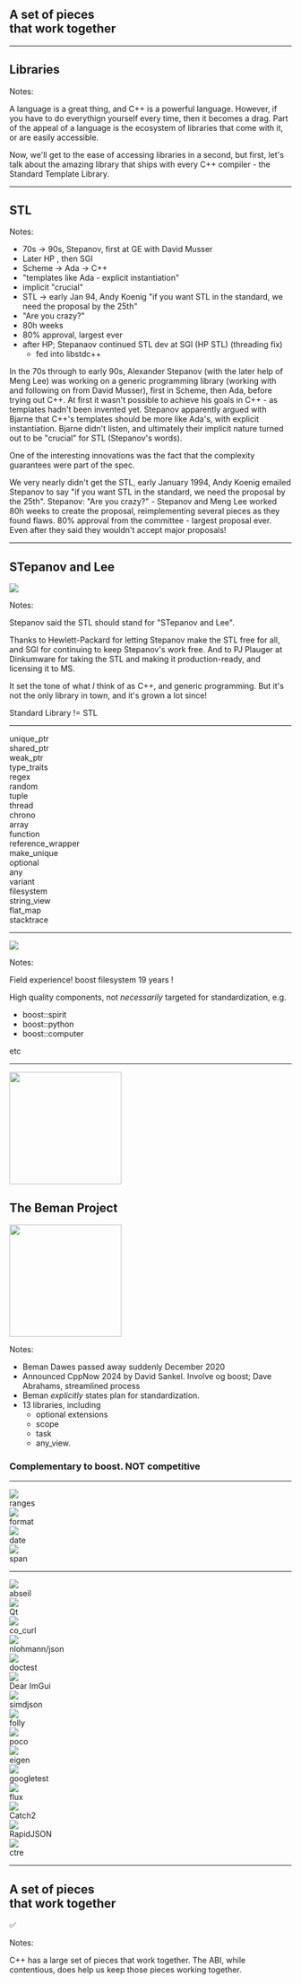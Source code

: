 <h2>A set of pieces <br>that work together</h2>

<!-- .element: class="r-fit-text" -->

---

## Libraries

Notes:

A language is a great thing, and C++ is a powerful language. However, if you have to do everythign yourself every time, then it becomes a drag. Part of the appeal of a language is the ecosystem of libraries that come with it, or are easily accessible.

Now, we'll get to the ease of accessing libraries in a second, but first, let's talk about the amazing library that ships with every C++ compiler - the Standard Template Library.

---

## <span data-id="ST">ST</span><span data-id="epanov" style="font-size: 0px">epanov and </span><span data-id="L">L</span><span data-id="ee" style="font-size: 0px">ee<span>

<!-- .slide: data-auto-animate -->

Notes:

- 70s -> 90s, Stepanov, first at GE with David Musser
- Later HP , then SGI
- Scheme -> Ada -> C++
- "templates like Ada - explicit instantiation"
- implicit "crucial"
- STL -> early Jan 94, Andy Koenig "if you want STL in the standard, we need the proposal by the 25th"
- "Are you crazy?"
- 80h weeks
- 80% approval, largest ever
- after HP; Stepanaov continued STL dev at SGI (HP STL) (threading fix)
  - fed into libstdc++

In the 70s through to early 90s, Alexander Stepanov (with the later help of Meng Lee) was working on a generic programming library (working with and following on from David Musser), first in Scheme, then Ada, before trying out C++. At first it wasn't possible to achieve his goals in C++ - as templates hadn't been invented yet. Stepanov apparently argued with Bjarne that C++'s templates should be more like Ada's, with explicit instantiation. Bjarne didn't listen, and ultimately their implicit nature turned out to be "crucial" for STL (Stepanov's words).

One of the interesting innovations was the fact that the complexity guarantees were part of the spec.

We very nearly didn't get the STL, early January 1994, Andy Koenig emailed Stepanov to say "if you want STL in the standard, we need the proposal by the 25th". Stepanov: "Are you crazy?" - Stepanov and Meng Lee worked 80h weeks to create the proposal, reimplementing several pieces as they found flaws. 80% approval from the committee - largest proposal ever. Even after they said they wouldn't accept major proposals!

---

## <span data-id="ST" style="font-weight: bold">ST</span><span data-id="epanov">epanov and </span><span data-id="L" style="font-weight:bold">L</span><span data-id="ee">ee<span>

<img src="images/stepanov.png" class="r-stretch blur-edges">

<!-- .slide: data-auto-animate -->

Notes:

Stepanov said the STL should stand for "STepanov and Lee".

Thanks to Hewlett-Packard for letting Stepanov make the STL free for all, and SGI for continuing to keep Stepanov's work free. And to PJ Plauger at Dinkumware for taking the STL and making it production-ready, and licensing it to MS.

It set the tone of what _I_ think of as C++, and generic programming. But it's not the only library in town, and it's grown a lot since!

Standard Library != STL

---

<div class="boosties">
<div class="fragment cpp11">unique_ptr</div>
<div class="fragment cpp11">shared_ptr</div>
<div class="fragment cpp11">weak_ptr</div>
<div class="fragment cpp11">type_traits</div>
<div class="fragment cpp11">regex</div>
<div class="fragment cpp11">random</div>
<div class="fragment cpp11">tuple</div>
<div class="fragment cpp11">thread</div>
<div class="fragment cpp11">chrono</div>
<div class="fragment cpp11">array</div>
<div class="fragment cpp11">function</div>
<div class="fragment cpp11">reference_wrapper</div>
<div class="fragment cpp14">make_unique</div>
<div class="fragment cpp17">optional</div>
<div class="fragment cpp17">any</div>
<div class="fragment cpp17">variant</div>
<div class="fragment cpp17">filesystem</div>
<div class="fragment cpp17">string_view</div>
<div class="fragment cpp23">flat_map</div>
<div class="fragment cpp23" data-autoslide="0">stacktrace</div>
</div>

<!-- .slide: data-autoslide="200" -->

---

<img src="images/boost.png" class="r-stretch blur-edges">

Notes:

Field experience!
boost filesystem 19 years !

High quality components, not _necessarily_ targeted for standardization, e.g.

- boost::spirit
- boost::python
- boost::computer

etc

---

<div class="container">
<img src="images/beman_logo.png" height="200px"><h2>The Beman Project</h2><img src="images/beman_logo_reversed.png" height="200px">
</div>

Notes:

- Beman Dawes passed away suddenly December 2020
- Announced CppNow 2024 by David Sankel. Involve og boost; Dave Abrahams, streamlined process
- Beman _explicitly_ states plan for standardization.
- 13 libraries, including
  - optional extensions
  - scope
  - task
  - any_view.

### Complementary to boost. NOT competitive

---

<div class="libs">
<div class="lib"><img src="images/barry.png" class="blur-edges"><div class="name">ranges</div></div>
<div class="lib"><img src="images/victor.png" class="blur-edges"><div class="name">format</div></div>
<div class="lib"><img src="images/howard.png" class="blur-edges"><div class="name">date</div></div>
<div class="lib"><img src="images/ms.png" class="blur-edges"><div class="name">span</div></div>
</div>

---

<div class="libs lots">
<div class="lib"><img src="images/abseil.png" class="blur-edges"><div class="name">abseil</div></div>
<div class="lib"><img src="images/qt.png" class="blur-edges"><div class="name">Qt</div></div>
<div class="lib"><img src="images/hana.jpeg" class="blur-edges"><div class="name">co_curl</div></div>
<div class="lib"><img src="images/nlohmann.jpeg" class="blur-edges"><div class="name">nlohmann/json</div></div>
<div class="lib"><img src="images/doctest.png" class="blur-edges"><div class="name">doctest</div></div>
<div class="lib"><img src="images/omar.jpeg" class="blur-edges"><div class="name">Dear ImGui</div></div>
 <div class="lib"><img src="images/simdjson.png" class="blur-edges"><div class="name">simdjson</div></div>
<div class="lib"><img src="images/meta.png" class="blur-edges"><div class="name">folly</div></div>
<div class="lib"><img src="images/poco.png" class="blur-edges"><div class="name">poco</div></div>
<div class="lib"><img src="images/eigen.png" class="blur-edges"><div class="name">eigen</div></div>
<div class="lib"><img src="images/google.png" class="blur-edges"><div class="name">googletest</div></div>
<div class="lib"><img src="images/tristan.jpeg" class="blur-edges"><div class="name">flux</div></div>
<div class="lib"><img src="images/catch2.png" class="blur-edges"><div class="name">Catch2</div></div>
<div class="lib"><img src="images/tencent.png" class="blur-edges"><div class="name">RapidJSON</div></div>
<div class="lib"><img src="images/hana.jpeg" class="blur-edges"><div class="name">ctre</div></div>
</div>

---

<h2>A set of pieces <br>that work together</h2>

<p class="checkmark fragment">✅</p>

Notes:

C++ has a large set of pieces that work together. The ABI, while contentious, does help us keep those pieces working together.
